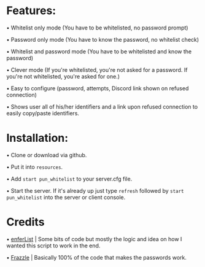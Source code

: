 # Features:

• Whitelist only mode (You have to be whitelisted, no password prompt)

• Password only mode (You have to know the password, no whitelist check)

• Whitelist and password mode (You have to be whitelisted and know the password)

• Clever mode (If you're whitelisted, you're not asked for a password. If you're not whitelisted, you're asked for one.)

• Easy to configure (password, attempts, Discord link shown on refused connection)

• Shows user all of his/her identifiers and a link upon refused connection to easily copy/paste identifiers.



# Installation:

• Clone or download via github.

• Put it into `resources`.

• Add `start pun_whitelist` to your server.cfg file.

• Start the server. If it's already up just type `refresh` followed by `start pun_whitelist` into the server or client console.



# Credits

• [enferList](https://forum.cfx.re/t/release-enferlist-another-whitelist-script/81697) | Some bits of code but mostly the logic and idea on how I wanted this script to work in the end.

• [Frazzle](https://gist.github.com/FrazzIe/f59813c137496cd94657e6de909775aa) | Basically 100% of the code that makes the passwords work.
